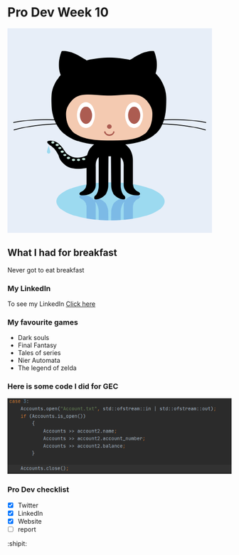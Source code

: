 # Pro Dev Week 10

![octocat](https://github.com/akiwainwright/Practice-read-me/blob/master/octocat.png)

## What I had for breakfast
Never got to eat breakfast

### My LinkedIn
To see my LinkedIn [Click here](https://www.linkedin.com/in/shibata-aki-wainwright/)

### My favourite games

* Dark souls
* Final Fantasy
* Tales of series
* Nier Automata
* The legend of zelda

### Here is some code I did for GEC

![Snippet of GEC code](https://github.com/akiwainwright/Practice-read-me/blob/master/image_2020-12-01_103214.png)

### Pro Dev checklist

* [x] Twitter
* [x] LinkedIn
* [x] Website
* [ ] report

:shipit:

